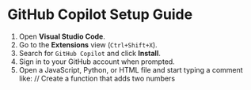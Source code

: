 # GitHub Copilot Setup Guide

1. Open **Visual Studio Code**.
2. Go to the **Extensions** view (`Ctrl+Shift+X`).
3. Search for `GitHub Copilot` and click **Install**.
4. Sign in to your GitHub account when prompted.
5. Open a JavaScript, Python, or HTML file and start typing a comment like:
// Create a function that adds two numbers
